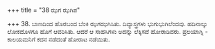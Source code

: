 +++
title = "38 ಝಗ ಝಗಿಪ"

+++
38. ಬಾಣದಿಂದ ಹೊರಬಂದ ಬೆಂಕಿ ಝಗಝಗಿಸಿತು. ದಿವ್ಯಾಸ್ತ್ರಗಳು ಭುಗುಭುಗಿಲೆಂದವು. ಹದಿನಾಲ್ಕು ಲೋಕದೊಳಗೂ ಹೊಗೆ ಆವರಿಸಿತು. ಆದರೆ ಆ ಸಾಹಸಿಗಳು ಅದನ್ನು ಲೆಕ್ಕಿಸದೆ ಹೋರಾಡಿದರು. ಪ್ರಲಯಾಗ್ನಿ - ಕಾಲಯಮನಿಗೆ  ಕದನ ನಡೆದಂತೆ ಹೋರಾಟ ನಡೆಯಿತು.
